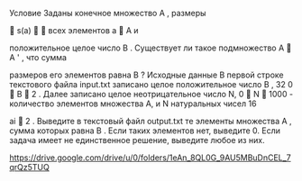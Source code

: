 Условие
Заданы конечное множество A , размеры


s(a)   всех элементов a  A и

положительное целое число B . Существует ли такое подмножество A  A
'
, что сумма

размеров его элементов равна B ?
Исходные данные
В первой строке текстового файла input.txt записано целое положительное число B ,
32 0  B  2 . Далее записано целое неотрицательное число N, 0  N  1000 - количество
элементов множества A, и N натуральных чисел 16

ai  2 . Выведите в текстовый файл
output.txt те элементы множества A , сумма которых равна B . Если таких элементов нет,
выведите 0. Если задача имеет не единственное решение, выведите любое из них.

https://drive.google.com/drive/u/0/folders/1eAn_8QL0G_9AU5MBuDnCEL_7qrQz5TUQ
